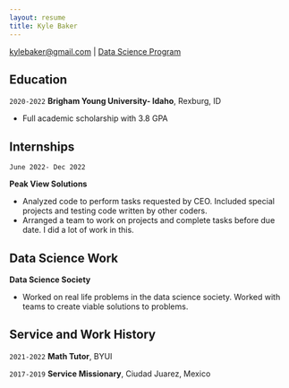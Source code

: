 ```yaml
---
layout: resume
title: Kyle Baker
---
```


<div id="webaddress">
<a href="kylebaker@gmail.com">kylebaker@gmail.com</a>
| <a href="https://byuidatascience.github.io/development.html">Data Science Program</a>
</div>

<!-- https://www.monique.tech/the-art-of-markdown -->


## Education

`2020-2022`
__Brigham Young University- Idaho__, Rexburg, ID

- Full academic scholarship with 3.8 GPA

## Internships

`June 2022- Dec 2022`

__Peak View Solutions__

- Analyzed code to perform tasks requested by CEO.  Included special projects and 
testing code written by other coders.
- Arranged a team to work on projects and complete tasks before due date. I did a lot of work in this.


## Data Science Work
__Data Science Society__

- Worked on real life problems in the data science society.  Worked with teams to create viable solutions to problems.


## Service and Work History

`2021-2022`
__Math Tutor__, BYUI

`2017-2019`
__Service Missionary__, Ciudad Juarez, Mexico



<!-- ### Footer

Last updated: May 2013 -->


